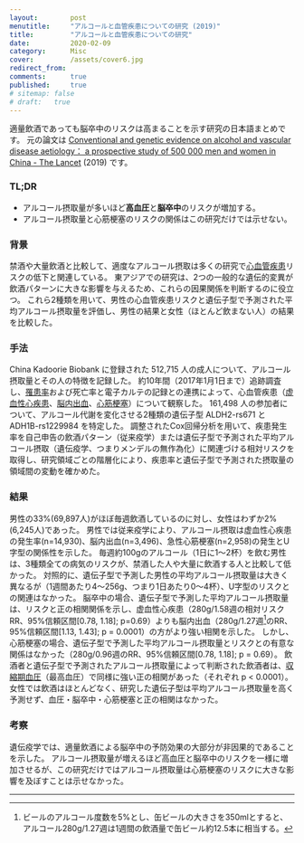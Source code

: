 ```yaml
---
layout:        post
menutitle:     "アルコールと血管疾患についての研究 (2019)"
title:         "アルコールと血管疾患についての研究"
date:          2020-02-09
category:      Misc
cover:         /assets/cover6.jpg
redirect_from:
comments:      true
published:     true
# sitemap: false
# draft:   true
---
```


適量飲酒であっても脳卒中のリスクは高まることを示す研究の日本語まとめです。
元の論文は
[Conventional and genetic evidence on alcohol and vascular disease aetiology： a prospective study of 500 000 men and women in China - The Lancet](https://www.thelancet.com/journals/lancet/article/PIIS0140-6736%2818%2931772-0/fulltext) (2019)
です。

### TL;DR
- アルコール摂取量が多いほど**高血圧**と**脳卒中**のリスクが増加する。
- アルコール摂取量と心筋梗塞のリスクの関係はこの研究だけでは示せない。

### 背景
禁酒や大量飲酒と比較して、適度なアルコール摂取は多くの研究で[心血管疾患](https://ja.wikipedia.org/wiki/%E5%BF%83%E8%A1%80%E7%AE%A1%E7%96%BE%E6%82%A3)リスクの低下と関連している。
東アジアでの研究は、2つの一般的な遺伝的変異が飲酒パターンに大きな影響を与えるため、これらの因果関係を判断するのに役立つ。
これら2種類を用いて、男性の心血管疾患リスクと遺伝子型で予測された平均アルコール摂取量を評価し、男性の結果と女性（ほとんど飲まない人）の結果を比較した。

### 手法
China Kadoorie Biobank に登録された 512,715 人の成人について、アルコール摂取量とその人の特徴を記録した。
約10年間（2017年1月1日まで）追跡調査し、[罹患率](https://ja.wikipedia.org/wiki/%E7%BD%B9%E6%82%A3%E7%8E%87)および死亡率と電子カルテの記録との連携によって、心血管疾患（[虚血性心疾患](https://ja.wikipedia.org/wiki/%E8%99%9A%E8%A1%80%E6%80%A7%E5%BF%83%E7%96%BE%E6%82%A3)、[脳内出血](https://ja.wikipedia.org/wiki/%E8%84%B3%E5%86%85%E5%87%BA%E8%A1%80)、[心筋梗塞](https://ja.wikipedia.org/wiki/%E5%BF%83%E7%AD%8B%E6%A2%97%E5%A1%9E)）について観察した。
161,498 人の参加者について、アルコール代謝を変化させる2種類の遺伝子型 ALDH2-rs671 と ADH1B-rs1229984 を特定した。
調整されたCox回帰分析を用いて、疾患発生率を自己申告の飲酒パターン（従来疫学）または遺伝子型で予測された平均アルコール摂取（遺伝疫学、つまりメンデルの無作為化）に関連づける相対リスクを取得し、研究領域ごとの階層化により、疾患率と遺伝子型で予測された摂取量の領域間の変動を確かめた。

### 結果
男性の33%(69,897人)がほぼ毎週飲酒しているのに対し、女性はわずか2%(6,245人)であった。
男性では従来疫学により、アルコール摂取は虚血性心疾患の発生率(n=14,930)、脳内出血(n=3,496)、急性心筋梗塞(n=2,958)の発生とU字型の関係性を示した。
毎週約100gのアルコール（1日に1〜2杯）を飲む男性は、3種類全ての病気のリスクが、禁酒した人や大量に飲酒する人と比較して低かった。
対照的に、遺伝子型で予測した男性の平均アルコール摂取量は大きく異なるが（1週間あたり4〜256g、つまり1日あたり0〜4杯）、U字型のリスクとの関連はなかった。
脳卒中の場合、遺伝子型で予測した平均アルコール摂取量は、リスクと正の相関関係を示し、虚血性心疾患（280g/1.58週の相対リスクRR、95%信頼区間\[0.78, 1.18]; p=0.69）よりも脳内出血（280g/1.27週[^calc]のRR、95%信頼区間\[1.13, 1.43]; p = 0.0001）の方がより強い相関を示した。
しかし、心筋梗塞の場合、遺伝子型で予測した平均アルコール摂取量とリスクとの有意な関係はなかった（280g/0.96週のRR、95%信頼区間\[0.78, 1.18]; p = 0.69）。
飲酒者と遺伝子型で予測されたアルコール摂取量によって判断された飲酒者は、[収縮期血圧](https://ja.wikipedia.org/wiki/%E5%8F%8E%E7%B8%AE%E6%9C%9F%E8%A1%80%E5%9C%A7)（最高血圧）で同様に強い正の相関があった（それぞれ p < 0.0001）。
女性では飲酒はほとんどなく、研究した遺伝子型は平均アルコール摂取量を高く予測せず、血圧・脳卒中・心筋梗塞と正の相関はなかった。

### 考察
遺伝疫学では、適量飲酒による脳卒中の予防効果の大部分が非因果的であることを示した。
アルコール摂取量が増えるほど高血圧と脳卒中のリスクを一様に増加させるが、この研究だけではアルコール摂取量は心筋梗塞のリスクに大きな影響を及ぼすことは示せなかった。

-----

[^calc]: ビールのアルコール度数を5%とし、缶ビールの大きさを350mlとすると、アルコール280g/1.27週は1週間の飲酒量で缶ビール約12.5本に相当する。
